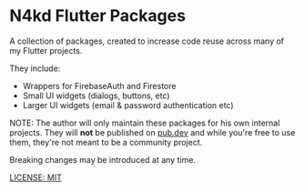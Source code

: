 # N4kd Flutter Packages

A collection of packages, created to increase code reuse across many of my Flutter projects.

They include:

- Wrappers for FirebaseAuth and Firestore
- Small UI widgets (dialogs, buttons, etc)
- Larger UI widgets (email & password authentication etc)

NOTE: The author will only maintain these packages for his own internal projects. They will **not** be published on [pub.dev](https://pub.dev) and while you're free to use them, they're not meant to be a community project.

Breaking changes may be introduced at any time.

[LICENSE: MIT](LICENSE)
